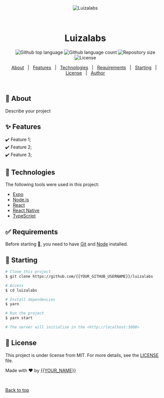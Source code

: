 <div align="center" id="top"> 
  <img src="./.github/app.gif" alt="Luizalabs" />

  &#xa0;

  <!-- <a href="https://luizalabs.netlify.app">Demo</a> -->
</div>

<h1 align="center">Luizalabs</h1>

<p align="center">
  <img alt="Github top language" src="https://img.shields.io/github/languages/top/{{YOUR_GITHUB_USERNAME}}/luizalabs?color=56BEB8">

  <img alt="Github language count" src="https://img.shields.io/github/languages/count/{{YOUR_GITHUB_USERNAME}}/luizalabs?color=56BEB8">

  <img alt="Repository size" src="https://img.shields.io/github/repo-size/{{YOUR_GITHUB_USERNAME}}/luizalabs?color=56BEB8">

  <img alt="License" src="https://img.shields.io/github/license/{{YOUR_GITHUB_USERNAME}}/luizalabs?color=56BEB8">

  <!-- <img alt="Github issues" src="https://img.shields.io/github/issues/{{YOUR_GITHUB_USERNAME}}/luizalabs?color=56BEB8" /> -->

  <!-- <img alt="Github forks" src="https://img.shields.io/github/forks/{{YOUR_GITHUB_USERNAME}}/luizalabs?color=56BEB8" /> -->

  <!-- <img alt="Github stars" src="https://img.shields.io/github/stars/{{YOUR_GITHUB_USERNAME}}/luizalabs?color=56BEB8" /> -->
</p>

<!-- Status -->

<!-- <h4 align="center"> 
	🚧  Luizalabs 🚀 Under construction...  🚧
</h4> 

<hr> -->

<p align="center">
  <a href="#dart-about">About</a> &#xa0; | &#xa0; 
  <a href="#sparkles-features">Features</a> &#xa0; | &#xa0;
  <a href="#rocket-technologies">Technologies</a> &#xa0; | &#xa0;
  <a href="#white_check_mark-requirements">Requirements</a> &#xa0; | &#xa0;
  <a href="#checkered_flag-starting">Starting</a> &#xa0; | &#xa0;
  <a href="#memo-license">License</a> &#xa0; | &#xa0;
  <a href="https://github.com/{{YOUR_GITHUB_USERNAME}}" target="_blank">Author</a>
</p>

<br>

## :dart: About ##

Describe your project

## :sparkles: Features ##

:heavy_check_mark: Feature 1;\
:heavy_check_mark: Feature 2;\
:heavy_check_mark: Feature 3;

## :rocket: Technologies ##

The following tools were used in this project:

- [Expo](https://expo.io/)
- [Node.js](https://nodejs.org/en/)
- [React](https://pt-br.reactjs.org/)
- [React Native](https://reactnative.dev/)
- [TypeScript](https://www.typescriptlang.org/)

## :white_check_mark: Requirements ##

Before starting :checkered_flag:, you need to have [Git](https://git-scm.com) and [Node](https://nodejs.org/en/) installed.

## :checkered_flag: Starting ##

```bash
# Clone this project
$ git clone https://github.com/{{YOUR_GITHUB_USERNAME}}/luizalabs

# Access
$ cd luizalabs

# Install dependencies
$ yarn

# Run the project
$ yarn start

# The server will initialize in the <http://localhost:3000>
```

## :memo: License ##

This project is under license from MIT. For more details, see the [LICENSE](LICENSE.md) file.


Made with :heart: by <a href="https://github.com/{{YOUR_GITHUB_USERNAME}}" target="_blank">{{YOUR_NAME}}</a>

&#xa0;

<a href="#top">Back to top</a>
